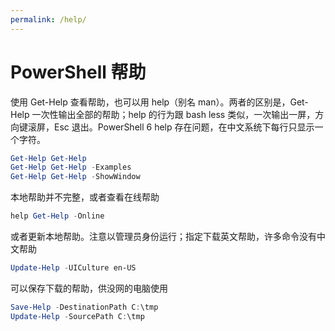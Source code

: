 ```yaml
---
permalink: /help/
---
```


# PowerShell 帮助

使用 Get-Help 查看帮助，也可以用 help（别名 man）。两者的区别是，Get-Help 一次性输出全部的帮助；help 的行为跟 bash less 类似，一次输出一屏，方向键滚屏，Esc 退出。PowerShell 6 help 存在问题，在中文系统下每行只显示一个字符。

```powershell
Get-Help Get-Help
Get-Help Get-Help -Examples
Get-Help Get-Help -ShowWindow
```

本地帮助并不完整，或者查看在线帮助

```powershell
help Get-Help -Online
```

或者更新本地帮助。注意以管理员身份运行；指定下载英文帮助，许多命令没有中文帮助

```powershell
Update-Help -UICulture en-US
```

可以保存下载的帮助，供没网的电脑使用

```powershell
Save-Help -DestinationPath C:\tmp
Update-Help -SourcePath C:\tmp
```
